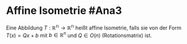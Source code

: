 # Affine Isometrie #Ana3 
Eine Abbildung $T:\mathbb{R^n}\to\mathbb{R^n}$ heißt affine Isometrie, falls sie von der Form $T(x)=Qx+b$ mit $b\in\mathbb{R}^n$ und $Q\in O(n)$ (Rotationsmatrix) ist.